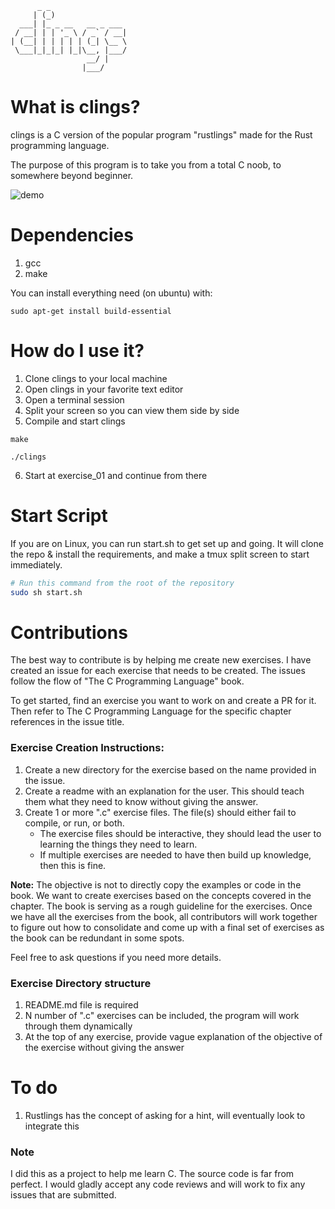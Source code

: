 ```
      _ _                 
     | (_)                
  ___| |_ _ __   __ _ ___ 
 / __| | | '_ \ / _` / __|
| (__| | | | | | (_| \__ \
 \___|_|_|_| |_|\__, |___/
                 __/ |    
                |___/     

```

# What is clings?
clings is a C version of the popular program "rustlings" made for the Rust programming language.

The purpose of this program is to take you from a total C noob, to somewhere beyond beginner.

![demo](https://raw.githubusercontent.com/danwritecode/clings/master/demo_v3.gif)

# Dependencies
1. gcc
2. make

You can install everything need (on ubuntu) with:
```
sudo apt-get install build-essential
```

# How do I use it?
1. Clone clings to your local machine
2. Open clings in your favorite text editor
3. Open a terminal session
4. Split your screen so you can view them side by side
5. Compile and start clings 
```
make
```
```
./clings
```
6. Start at exercise_01 and continue from there

# Start Script

If you are on Linux, you can run start.sh to get set up and going.  It will clone the repo & install the requirements, and make a tmux split screen to start immediately.
```bash
# Run this command from the root of the repository
sudo sh start.sh
```


# Contributions
The best way to contribute is by helping me create new exercises. I have created an issue for each exercise that needs to be created. The issues follow the flow of "The C Programming Language" book.

To get started, find an exercise you want to work on and create a PR for it. Then refer to The C Programming Language for the specific chapter references in the issue title.

### Exercise Creation Instructions:
1. Create a new directory for the exercise based on the name provided in the issue.
2. Create a readme with an explanation for the user. This should teach them what they need to know without giving the answer.
3. Create 1 or more ".c" exercise files. The file(s) should either fail to compile, or run, or both.
    - The exercise files should be interactive, they should lead the user to learning the things they need to learn.
    - If multiple exercises are needed to have then build up knowledge, then this is fine.
  
**Note:** The objective is not to directly copy the examples or code in the book. We want to create exercises based on the concepts covered in the chapter. The book is serving as a rough guideline for the exercises. Once we have all the exercises from the book, all contributors will work together to figure out how to consolidate and come up with a final set of exercises as the book can be redundant in some spots.

Feel free to ask questions if you need more details.


### Exercise Directory structure
1. README.md file is required
2. N number of ".c" exercises can be included, the program will work through them dynamically
3. At the top of any exercise, provide vague explanation of the objective of the exercise without giving the answer

# To do
1. Rustlings has the concept of asking for a hint, will eventually look to integrate this

### Note
I did this as a project to help me learn C. The source code is far from perfect. I would gladly accept any code reviews and will work to fix any issues that are submitted.
